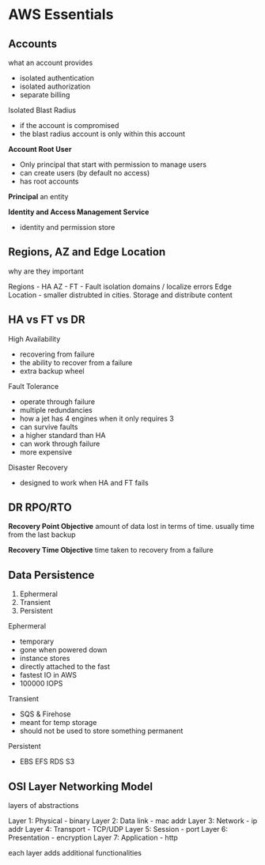 # AWS Essentials

## Accounts
what an account provides
- isolated authentication
- isolated authorization
- separate billing

Isolated Blast Radius
- if the account is compromised
- the blast radius account is only within this account

**Account Root User**
- Only principal that start with permission to manage users
- can create users (by default no access)
- has root accounts

**Principal**
an entity 

**Identity and Access Management Service**
- identity and permission store

## Regions, AZ and Edge Location
why are they important

Regions - HA
AZ - FT - Fault isolation domains / localize errors
Edge Location - smaller distrubted in cities. Storage and distribute content

## HA vs FT vs DR

High Availability
- recovering from failure
- the ability to recover from a failure
- extra backup wheel

Fault Tolerance
- operate through failure
- multiple redundancies
- how a jet has 4 engines when it only requires 3
- can survive faults
- a higher standard than HA
- can work through failure
- more expensive

Disaster Recovery
- designed to work when HA and FT fails

## DR RPO/RTO

**Recovery Point Objective** amount of data lost in terms of time. usually time from the last backup

**Recovery Time Objective** time taken to recovery from a failure

## Data Persistence
1. Ephermeral
2. Transient
3. Persistent

Ephermeral
- temporary
- gone when powered down
- instance stores
- directly attached to the fast 
- fastest IO in AWS
- 100000 IOPS

Transient
- SQS & Firehose
- meant for temp storage
- should not be used to store something permanent

Persistent
- EBS EFS RDS S3

## OSI Layer Networking Model
layers of abstractions

Layer 1: Physical - binary
Layer 2: Data link - mac addr
Layer 3: Network - ip addr
Layer 4: Transport - TCP/UDP
Layer 5: Session - port 
Layer 6: Presentation - encryption 
Layer 7: Application - http

each layer adds additional functionalities